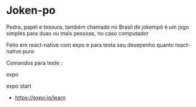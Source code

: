 # Joken-po

Pedra, papel e tesoura, também chamado no Brasil de jokempô é um jogo simples para duas ou mais pessoas, no caso computador

Feito em react-native com expo e para testa seu desepenho quanto react-native puro 

Comandos para teste :

expo

expo start

* https://expo.io/learn

